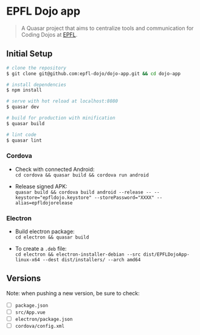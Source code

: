 # EPFL Dojo app

> A Quasar project that aims to centralize tools and communication for Coding Dojos at [EPFL](https:/www.epfl.ch).

## Initial Setup

``` bash
# clone the repository
$ git clone git@github.com:epfl-dojo/dojo-app.git && cd dojo-app

# install dependencies
$ npm install

# serve with hot reload at localhost:8080
$ quasar dev

# build for production with minification
$ quasar build

# lint code
$ quasar lint
```

### Cordova
  * Check with connected Android:  
    `cd cordova && quasar build && cordova run android`

  * Release signed APK:  
    `quasar build && cordova build android --release -- --keystore="epfldojo.keystore" --storePassword="XXXX" --alias=epfldojorelease`

### Electron
  * Build electron package:  
    `cd electron && quasar build`

  * To create a `.deb` file:  
    `cd electron && electron-installer-debian --src dist/EPFLDojoApp-linux-x64 --dest dist/installers/ --arch amd64`

## Versions
Note: when pushing a new version, be sure to check:
  * [ ] `package.json`
  * [ ] `src/App.vue`
  * [ ] `electron/package.json`
  * [ ] `cordova/config.xml`
